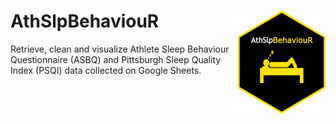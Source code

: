 # AthSlpBehaviouR <img src="inst/logos/hex_logo.png" width="140px" height="165px" align="right" style="padding-left:10px;background-color:white;" />

Retrieve, clean and visualize Athlete Sleep Behaviour Questionnaire (ASBQ) and Pittsburgh Sleep Quality Index (PSQI) data collected on Google Sheets.

